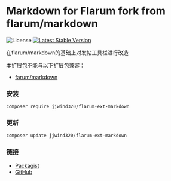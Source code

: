 # Markdown for Flarum fork from flarum/markdown

![License](https://img.shields.io/badge/license-MIT-blue.svg) [![Latest Stable Version](https://img.shields.io/packagist/v/jjwind320/flarum-ext-markdown.svg)](https://packagist.org/packages/jjwind320/flarum-ext-markdown)

在flarum/markdown的基础上对发帖工具栏进行改造

本扩展包不能与以下扩展包兼容：
  
* [farum/markdown](https://packagist.org/packages/flarum/markdown)

### 安装

```sh
composer require jjwind320/flarum-ext-markdown
```

### 更新

```sh
composer update jjwind320/flarum-ext-markdown
```

### 链接

- [Packagist](https://packagist.org/packages/jjwind320/flarum-ext-markdown)
- [GitHub](https://github.com/jjwind320/flarum-ext-markdown)
